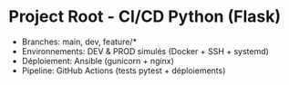# Project Root - CI/CD Python (Flask)
- Branches: main, dev, feature/*
- Environnements: DEV & PROD simulés (Docker + SSH + systemd)
- Déploiement: Ansible (gunicorn + nginx)
- Pipeline: GitHub Actions (tests pytest + déploiements)
